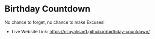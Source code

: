 # Birthday Countdown

No chance to forget, no chance to make Excuses!

-   Live Website Link: https://niloyahsan1.github.io/birthday-countdown/
